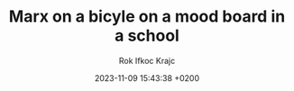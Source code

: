 ---
layout: post
title: "Marx on a bicyle on a mood board in a school"
date: 2023-11-09 15:43:38 +0200
categories: 
image: /img/Iasm_06_RK.png
author: "Rok Ifkoc Krajc"
file: /files/Iasm_06_RK.pdf
---